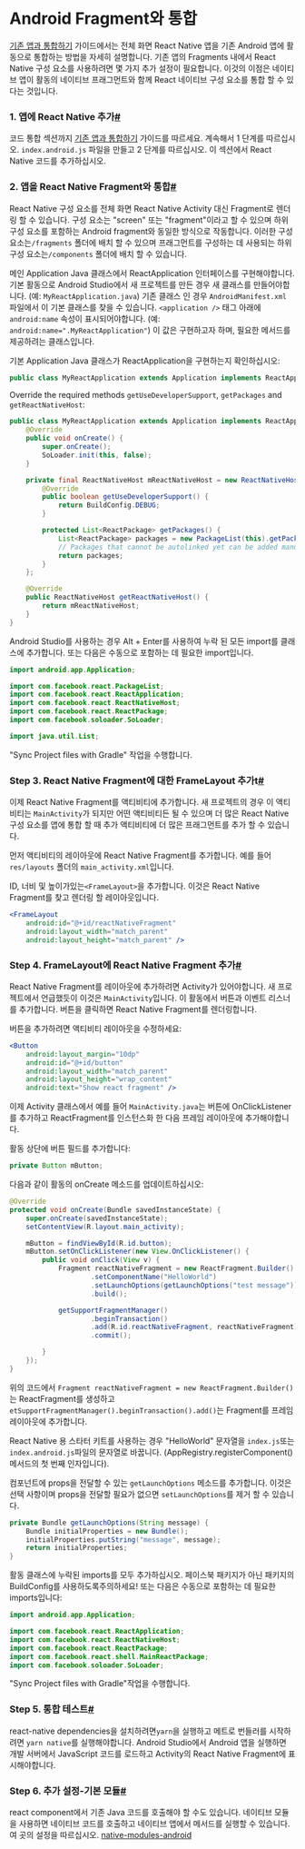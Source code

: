 # Android Fragment와 통합

[기존 앱과 통합하기](https://reactnative.dev/docs/integration-with-existing-apps) 가이드에서는 전체 화면 React Native 앱을 기존 Android 앱에 활동으로 통합하는 방법을 자세히 설명합니다. 기존 앱의 Fragments 내에서 React Native 구성 요소를 사용하려면 몇 가지 추가 설정이 필요합니다. 이것의 이점은 네이티브 앱이 활동의 네이티브 프래그먼트와 함께 React 네이티브 구성 요소를 통합 할 수 있다는 것입니다.

### 1. 앱에 React Native 추가[#](https://reactnative.dev/docs/integration-with-android-fragment#1-add-react-native-to-your-app)

코드 통합 섹션까지 [기존 앱과 통합하기](https://reactnative.dev/docs/integration-with-existing-apps) 가이드를 따르세요. 계속해서 1 단계를 따르십시오. `index.android.js` 파일을 만들고 2 단계를 따르십시오. 이 섹션에서 React Native 코드를 추가하십시오.

### 2. 앱을 React Native Fragment와 통합[#](https://reactnative.dev/docs/integration-with-android-fragment#2-integrating-your-app-with-a-react-native-fragment)

React Native 구성 요소를 전체 화면 React Native Activity 대신 Fragment로 렌더링 할 수 있습니다. 구성 요소는 "screen" 또는 "fragment"이라고 할 수 있으며 하위 구성 요소를 포함하는 Android fragment와 동일한 방식으로 작동합니다. 이러한 구성 요소는`/fragments` 폴더에 배치 할 수 있으며 프래그먼트를 구성하는 데 사용되는 하위 구성 요소는`/components` 폴더에 배치 할 수 있습니다.

메인 Application Java 클래스에서 ReactApplication 인터페이스를 구현해야합니다. 기본 활동으로 Android Studio에서 새 프로젝트를 만든 경우 새 클래스를 만들어야합니다. (예:  `MyReactApplication.java`) 기존 클래스 인 경우 `AndroidManifest.xml` 파일에서 이 기본 클래스를 찾을 수 있습니다. `<application />` 태그 아래에 `android:name` 속성이 표시되어야합니다. (예: `android:name=".MyReactApplication"`) 이 값은 구현하고자 하며, 필요한 메서드를 제공하려는 클래스입니다.

기본 Application Java 클래스가 ReactApplication을 구현하는지 확인하십시오:

```java
public class MyReactApplication extends Application implements ReactApplication {...}
```

Override the required methods `getUseDeveloperSupport`, `getPackages` and `getReactNativeHost`:

```java
public class MyReactApplication extends Application implements ReactApplication {
    @Override
    public void onCreate() {
        super.onCreate();
        SoLoader.init(this, false);
    }

    private final ReactNativeHost mReactNativeHost = new ReactNativeHost(this) {
        @Override
        public boolean getUseDeveloperSupport() {
            return BuildConfig.DEBUG;
        }

        protected List<ReactPackage> getPackages() {
            List<ReactPackage> packages = new PackageList(this).getPackages();
            // Packages that cannot be autolinked yet can be added manually here
            return packages;
        }
    };

    @Override
    public ReactNativeHost getReactNativeHost() {
        return mReactNativeHost;
    }
}
```

Android Studio를 사용하는 경우 Alt + Enter를 사용하여 누락 된 모든 import를 클래스에 추가합니다. 또는 다음은 수동으로 포함하는 데 필요한 import입니다.

```java
import android.app.Application;

import com.facebook.react.PackageList;
import com.facebook.react.ReactApplication;
import com.facebook.react.ReactNativeHost;
import com.facebook.react.ReactPackage;
import com.facebook.soloader.SoLoader;

import java.util.List;
```

"Sync Project files with Gradle" 작업을 수행합니다.

### Step 3. React Native Fragment에 대한 FrameLayout 추가t[#](https://reactnative.dev/docs/integration-with-android-fragment#step-3-add-a-framelayout-for-the-react-native-fragment)

이제 React Native Fragment를 액티비티에 추가합니다. 새 프로젝트의 경우 이 액티비티는 `MainActivity`가 되지만 어떤 액티비티든 될 수 있으며 더 많은 React Native 구성 요소를 앱에 통합 할 때 추가 액티비티에 더 많은 프래그먼트를 추가 할 수 있습니다.

먼저 액티비티의 레이아웃에 React Native Fragment를 추가합니다. 예를 들어`res/layouts` 폴더의 `main_activity.xml`입니다.

ID, 너비 및 높이가있는`<FrameLayout>`을 추가합니다. 이것은 React Native Fragment를 찾고 렌더링 할 레이아웃입니다.

```jsx
<FrameLayout
    android:id="@+id/reactNativeFragment"
    android:layout_width="match_parent"
    android:layout_height="match_parent" />
```

### Step 4. FrameLayout에 React Native Fragment 추가[#](https://reactnative.dev/docs/integration-with-android-fragment#step-4-add-a-react-native-fragment-to-the-framelayout)

React Native Fragment를 레이아웃에 추가하려면 Activity가 있어야합니다. 새 프로젝트에서 언급했듯이 이것은 `MainActivity`입니다. 이 활동에서 버튼과 이벤트 리스너를 추가합니다. 버튼을 클릭하면 React Native Fragment를 렌더링합니다.

버튼을 추가하려면 액티비티 레이아웃을 수정하세요:

```jsx
<Button
    android:layout_margin="10dp"
    android:id="@+id/button"
    android:layout_width="match_parent"
    android:layout_height="wrap_content"
    android:text="Show react fragment" />
```

이제 Activity 클래스에서 예를 들어 `MainActivity.java`는 버튼에 OnClickListener를 추가하고 ReactFragment를 인스턴스화 한 다음 프레임 레이아웃에 추가해야합니다.

활동 상단에 버튼 필드를 추가합니다:

```java
private Button mButton;
```

다음과 같이 활동의 onCreate 메소드를 업데이트하십시오:

```java
@Override
protected void onCreate(Bundle savedInstanceState) {
    super.onCreate(savedInstanceState);
    setContentView(R.layout.main_activity);

    mButton = findViewById(R.id.button);
    mButton.setOnClickListener(new View.OnClickListener() {
        public void onClick(View v) {
            Fragment reactNativeFragment = new ReactFragment.Builder()
                    .setComponentName("HelloWorld")
                    .setLaunchOptions(getLaunchOptions("test message"))
                    .build();

            getSupportFragmentManager()
                    .beginTransaction()
                    .add(R.id.reactNativeFragment, reactNativeFragment)
                    .commit();

        }
    });
}
```

위의 코드에서 `Fragment reactNativeFragment = new ReactFragment.Builder()`는 ReactFragment를 생성하고 `etSupportFragmentManager().beginTransaction().add()`는 Fragment를 프레임 레이아웃에 추가합니다.

React Native 용 스타터 키트를 사용하는 경우 "HelloWorld" 문자열을 `index.js`또는 `index.android.js`파일의 문자열로 바꿉니다. (AppRegistry.registerComponent() 메서드의 첫 번째 인자입니다).

컴포넌트에 props을 전달할 수 있는 `getLaunchOptions` 메소드를 추가합니다. 이것은 선택 사항이며 props을 전달할 필요가 없으면 `setLaunchOptions`를 제거 할 수 있습니다.


```java
private Bundle getLaunchOptions(String message) {
    Bundle initialProperties = new Bundle();
    initialProperties.putString("message", message);
    return initialProperties;
}
```

활동 클래스에 누락된 imports를 모두 추가하십시오. 페이스북 패키지가 아닌 패키지의 BuildConfig를 사용하도록주의하세요! 또는 다음은 수동으로 포함하는 데 필요한 imports입니다:

```java
import android.app.Application;

import com.facebook.react.ReactApplication;
import com.facebook.react.ReactNativeHost;
import com.facebook.react.ReactPackage;
import com.facebook.react.shell.MainReactPackage;
import com.facebook.soloader.SoLoader;
```

"Sync Project files with Gradle"작업을 수행합니다.


### Step 5. 통합 테스트[#](https://reactnative.dev/docs/integration-with-android-fragment#step-5-test-your-integration)

react-native dependencies을 설치하려면`yarn`을 실행하고 메트로 번들러를 시작하려면 `yarn native`를 실행해야합니다. Android Studio에서 Android 앱을 실행하면 개발 서버에서 JavaScript 코드를 로드하고 Activity의 React Native Fragment에 표시해야합니다.


### Step 6. 추가 설정-기본 모듈[#](https://reactnative.dev/docs/integration-with-android-fragment#step-6-additional-setup---native-modules)

react component에서 기존 Java 코드를 호출해야 할 수도 있습니다. 네이티브 모듈을 사용하면 네이티브 코드를 호출하고 네이티브 앱에서 메서드를 실행할 수 있습니다. 여 곳의 설정을 따르십시오. [native-modules-android](https://reactnative.dev/docs/native-modules-android)
